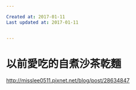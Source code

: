 ```yaml
---

Created at: 2017-01-11
Last updated at: 2017-01-11


---
```


# 以前愛吃的自煮沙茶乾麵


<http://misslee0511.pixnet.net/blog/post/28634847>

